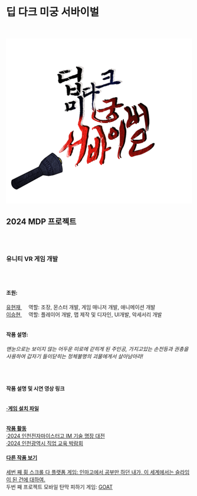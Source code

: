 <h1>딥 다크 미궁 서바이벌</h1><br><br>
<img src="DeepDarkLabyrinthSurvival/Assets/Image/Logo.png" alt="logo" />
<h2>2024 MDP 프로젝트</h2><br><br>
<h3>유니티 VR 게임 개발</h3><br><br>
<h4>조원: </h4>
<A href = "https://github.com/hyunjae0912" target = "링크 방법" > 유현재  </A> 
&emsp; 역할: 조장, 몬스터 개발, 게임 매니저 개발, 애니메이션 개발 <br>
<A href = "https://github.com/leesh0829" target = "링크 방법" > 이승현 </A>
&emsp; 역할: 플레이어 개발, 맵 제작 및 디자인, UI개발, 악세서리 개발 <br><br><br>
<b>작품 설명:</b><br>
<h6><i>맨눈으로는 보이지 않는 어두운 미로에 갇히게 된 주인공,
가지고있는 손전등과 권총을 사용하여 갑자기 들이닫히는 정체불명의 괴물에게서 살아남아라!</i><br><br><br></h6>
<b>작품 설명 및 시연 영상 링크</b><br><br><br>
<b><a href = "https://drive.google.com/file/d/11yYno_kA0mNxw_tFaETOEZDIdPyJiWHe/view?usp=sharing">&#183;게임 설치 파일</b><br><br><br>
<b>작품 활동</b><br>
&#183;2024 인천전자마이스터고 IM 기술 명장 대전<br>
&#183;2024 인천광역시 직업 교육 박람회
<h4>다른 작품 보기</h4>
 세번 째 휭 스크롤 다 플랫폼 게임:
<A href = "https://github.com/leesh0829/2024MDP_3" target = "링크 방법" > 인마고에서 공부만 하던 내가, 이 세계에서는 슬라임이 된 건에 대하여. </A> <br>
 두번 째 프로젝트 모바일 탄막 피하기 게임:
<A href = "https://github.com/hyunjae0912/dodge_game" target = "링크 방법" > GOAT </A>
